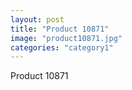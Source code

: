 ```yaml
---
layout: post
title: "Product 10871"
image: "product10871.jpg"
categories: "category1"
---
```

Product 10871
